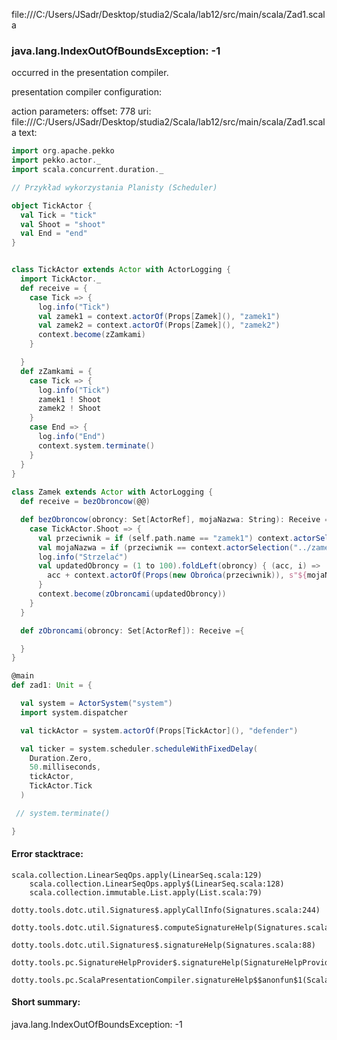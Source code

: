file:///C:/Users/JSadr/Desktop/studia2/Scala/lab12/src/main/scala/Zad1.scala
### java.lang.IndexOutOfBoundsException: -1

occurred in the presentation compiler.

presentation compiler configuration:


action parameters:
offset: 778
uri: file:///C:/Users/JSadr/Desktop/studia2/Scala/lab12/src/main/scala/Zad1.scala
text:
```scala
import org.apache.pekko
import pekko.actor._
import scala.concurrent.duration._

// Przykład wykorzystania Planisty (Scheduler)

object TickActor {
  val Tick = "tick"
  val Shoot = "shoot"
  val End = "end"
}


class TickActor extends Actor with ActorLogging {
  import TickActor._
  def receive = {
    case Tick => {
      log.info("Tick")
      val zamek1 = context.actorOf(Props[Zamek](), "zamek1")
      val zamek2 = context.actorOf(Props[Zamek](), "zamek2")
      context.become(zZamkami)
    }

  }
  def zZamkami = {
    case Tick => {
      log.info("Tick")
      zamek1 ! Shoot
      zamek2 ! Shoot
    }
    case End => {
      log.info("End")
      context.system.terminate()
    }
  }
}
  
class Zamek extends Actor with ActorLogging {
  def receive = bezObroncow(@@)

  def bezObroncow(obroncy: Set[ActorRef], mojaNazwa: String): Receive = {
    case TickActor.Shoot => {
      val przeciwnik = if (self.path.name == "zamek1") context.actorSelection("../zamek2") else context.actorSelection("../zamek1")
      val mojaNazwa = if (przeciwnik == context.actorSelection("../zamek1")) "zamek2" else "zamek1"
      log.info("Strzelać")
      val updatedObroncy = (1 to 100).foldLeft(obroncy) { (acc, i) =>
        acc + context.actorOf(Props(new Obrońca(przeciwnik)), s"${mojaNazwa}_obronca$i")
      }
      context.become(zObroncami(updatedObroncy))
    }
  }

  def zObroncami(obroncy: Set[ActorRef]): Receive ={

  }
}

@main 
def zad1: Unit = {

  val system = ActorSystem("system")
  import system.dispatcher

  val tickActor = system.actorOf(Props[TickActor](), "defender")

  val ticker = system.scheduler.scheduleWithFixedDelay(
    Duration.Zero,
    50.milliseconds,
    tickActor,
    TickActor.Tick
  )

 // system.terminate()

}

```



#### Error stacktrace:

```
scala.collection.LinearSeqOps.apply(LinearSeq.scala:129)
	scala.collection.LinearSeqOps.apply$(LinearSeq.scala:128)
	scala.collection.immutable.List.apply(List.scala:79)
	dotty.tools.dotc.util.Signatures$.applyCallInfo(Signatures.scala:244)
	dotty.tools.dotc.util.Signatures$.computeSignatureHelp(Signatures.scala:101)
	dotty.tools.dotc.util.Signatures$.signatureHelp(Signatures.scala:88)
	dotty.tools.pc.SignatureHelpProvider$.signatureHelp(SignatureHelpProvider.scala:47)
	dotty.tools.pc.ScalaPresentationCompiler.signatureHelp$$anonfun$1(ScalaPresentationCompiler.scala:422)
```
#### Short summary: 

java.lang.IndexOutOfBoundsException: -1